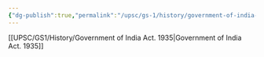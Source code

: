 ```yaml
---
{"dg-publish":true,"permalink":"/upsc/gs-1/history/government-of-india-act/","dgHomeLink":true,"dgPassFrontmatter":false}
---
```


[[UPSC/GS1/History/Government of India Act. 1935|Government of India Act. 1935]]